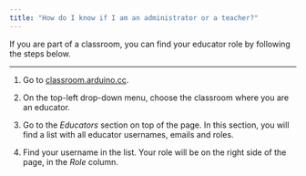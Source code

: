 ```yaml
---
title: "How do I know if I am an administrator or a teacher?"
---
```


If you are part of a classroom, you can find your educator role by following the steps below.

---

1. Go to [classroom.arduino.cc](https://classroom.arduino.cc/).

2. On the top-left drop-down menu, choose the classroom where you are an educator.

3. Go to the *Educators* section on top of the page. In this section, you will find a list with all educator usernames, emails and roles.

4. Find your username in the list. Your role will be on the right side of the page, in the *Role* column.
